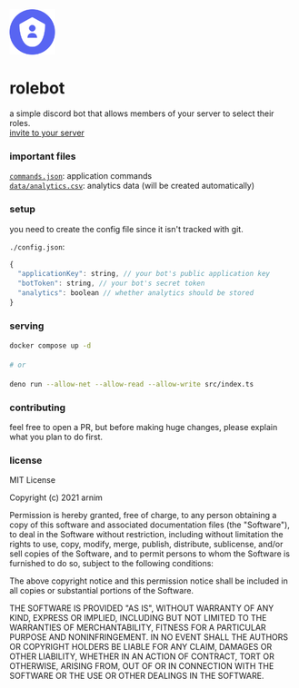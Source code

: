 <img src="./assets/avatar.png" style="height: 5rem"/>

# rolebot

a simple discord bot that allows members of your server to select their roles.  
[invite to your server](https://discord.com/api/oauth2/authorize?client_id=904084390445977662&permissions=2048&scope=bot%20applications.commands)

### important files

[`commands.json`](./commands.json): application commands  
[`data/analytics.csv`](./data/analytics.csv): analytics data (will be created automatically)

### setup

you need to create the config file since it isn't tracked with git.

`./config.json`:

```js
{
  "applicationKey": string, // your bot's public application key
  "botToken": string, // your bot's secret token
  "analytics": boolean // whether analytics should be stored
}
```

### serving

```bash
docker compose up -d

# or

deno run --allow-net --allow-read --allow-write src/index.ts
```

### contributing

feel free to open a PR, but before making huge changes, please explain what you plan to do first.

### license

MIT License

Copyright (c) 2021 arnim

Permission is hereby granted, free of charge, to any person obtaining a copy
of this software and associated documentation files (the "Software"), to deal
in the Software without restriction, including without limitation the rights
to use, copy, modify, merge, publish, distribute, sublicense, and/or sell
copies of the Software, and to permit persons to whom the Software is
furnished to do so, subject to the following conditions:

The above copyright notice and this permission notice shall be included in all
copies or substantial portions of the Software.

THE SOFTWARE IS PROVIDED "AS IS", WITHOUT WARRANTY OF ANY KIND, EXPRESS OR
IMPLIED, INCLUDING BUT NOT LIMITED TO THE WARRANTIES OF MERCHANTABILITY,
FITNESS FOR A PARTICULAR PURPOSE AND NONINFRINGEMENT. IN NO EVENT SHALL THE
AUTHORS OR COPYRIGHT HOLDERS BE LIABLE FOR ANY CLAIM, DAMAGES OR OTHER
LIABILITY, WHETHER IN AN ACTION OF CONTRACT, TORT OR OTHERWISE, ARISING FROM,
OUT OF OR IN CONNECTION WITH THE SOFTWARE OR THE USE OR OTHER DEALINGS IN THE
SOFTWARE.
